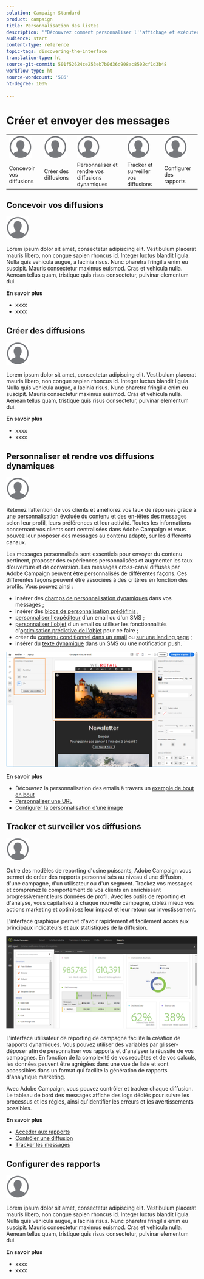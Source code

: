 ```yaml
---
solution: Campaign Standard
product: campaign
title: Personnalisation des listes
description: '"Découvrez comment personnaliser l''affichage et exécuter des actions sur les écrans de type Liste dans Adobe Campaign Standard : tri, filtrage, suppression ou duplication d''éléments. Les écrans de type Liste affichent les éléments d''une ou plusieurs ressources données."'
audience: start
content-type: reference
topic-tags: discovering-the-interface
translation-type: ht
source-git-commit: 501f52624ce253eb7b0d36d908ac8502cf1d3b48
workflow-type: ht
source-wordcount: '586'
ht-degree: 100%

---
```



# Créer et envoyer des messages 

<table>
<tr>
    <td valign="top">
        <a href="../../start/using/work-with-audiences.md"><img width="60px" alt="conditions" src="assets/icon_profile.svg"/></a>
    </td>
    <td valign="top">
        <a href="../../api/using/creating-a-service.md"><img width="60px" alt="conditions" src="assets/icon_profile.svg"/></a>
    </td>
    <td valign="top">
        <a href="../../api/using/interacting-with-custom-resources.md"><img width="60px" alt="conditions" src="assets/icon_profile.svg"/></a>
    </td>
    <td valign="top">
        <a href="../../api/using/interacting-with-marketing-history.md"><img width="60px" alt="conditions" src="assets/icon_profile.svg"/></a>
    </td>
    <td valign="top">
        <a href="../../api/using/interacting-with-marketing-history.md"><img width="60px" alt="conditions" src="assets/icon_profile.svg"/></a>
    </td>
</tr>
<tr>
<td>Concevoir vos diffusions</td>
<td>Créer des diffusions</td>
<td>Personnaliser et rendre vos diffusions dynamiques</td>
<td>Tracker et surveiller vos diffusions</td>
<td>Configurer des rapports</td>
</tr>
</table>

## Concevoir vos diffusions

<img width="60px" alt="conditions" src="assets/icon_profile.svg"/>

Lorem ipsum dolor sit amet, consectetur adipiscing elit. Vestibulum placerat mauris libero, non congue sapien rhoncus id. Integer luctus blandit ligula. Nulla quis vehicula augue, a lacinia risus. Nunc pharetra fringilla enim eu suscipit. Mauris consectetur maximus euismod. Cras et vehicula nulla. Aenean tellus quam, tristique quis risus consectetur, pulvinar elementum dui.

**En savoir plus**

* xxxx
* xxxx

## Créer des diffusions

<img width="60px" alt="conditions" src="assets/icon_profile.svg"/>

Lorem ipsum dolor sit amet, consectetur adipiscing elit. Vestibulum placerat mauris libero, non congue sapien rhoncus id. Integer luctus blandit ligula. Nulla quis vehicula augue, a lacinia risus. Nunc pharetra fringilla enim eu suscipit. Mauris consectetur maximus euismod. Cras et vehicula nulla. Aenean tellus quam, tristique quis risus consectetur, pulvinar elementum dui.

**En savoir plus**

* xxxx
* xxxx

## Personnaliser et rendre vos diffusions dynamiques

<img width="60px" alt="conditions" src="assets/icon_profile.svg"/>

Retenez l’attention de vos clients et améliorez vos taux de réponses grâce à une personnalisation évoluée du contenu et des en-têtes des messages selon leur profil, leurs préférences et leur activité. Toutes les informations concernant vos clients sont centralisées dans Adobe Campaign et vous pouvez leur proposer des messages au contenu adapté, sur les différents canaux.

Les messages personnalisés sont essentiels pour envoyer du contenu pertinent, proposer des expériences personnalisées et augmenter les taux d’ouverture et de conversion. Les messages cross-canal diffusés par Adobe Campaign peuvent être personnalisés de différentes façons. Ces différentes façons peuvent être associées à des critères en fonction des profils. Vous pouvez ainsi :

* insérer des [champs de personnalisation dynamiques](../../designing/using/personalization.md#inserting-a-personalization-field) dans vos messages ;
* insérer des [blocs de personnalisation prédéfinis](../../designing/using/personalization.md#adding-a-content-block) ;
* [personnaliser l&#39;expéditeur](../../designing/using/subject-line.md) d&#39;un email ou d&#39;un SMS ;
* [personnaliser l&#39;objet](../../designing/using/subject-line.md) d&#39;un email ou utiliser les fonctionnalités d&#39;[optimisation prédictive de l&#39;objet](../../designing/using/subject-line.md#subject-line) pour ce faire ;
* créer du [contenu conditionnel dans un email](../../designing/using/personalization.md#defining-dynamic-content-in-an-email) ou [sur une landing page](../../channels/using/designing-a-landing-page.md#defining-dynamic-content-in-a-landing-page) ;
* insérer du [texte dynamique](../../channels/using/defining-dynamic-text.md) dans un SMS ou une notification push.

![](assets/delivery_content_43.png)

**En savoir plus**

* Découvrez la personnalisation des emails à travers un [exemple de bout en bout](../../designing/using/personalization.md#example-email-personalization)
* [Personnaliser une URL](../../designing/using/personalization.md#personalizing-urls)
* [Configurer la personnalisation d’une image](../../designing/using/personalization.md#personalizing-an-image-source)

## Tracker et surveiller vos diffusions

<img width="60px" alt="conditions" src="assets/icon_profile.svg"/>

Outre des modèles de reporting d&#39;usine puissants, Adobe Campaign vous permet de créer des rapports personnalisés au niveau d&#39;une diffusion, d&#39;une campagne, d&#39;un utilisateur ou d&#39;un segment. Trackez vos messages et comprenez le comportement de vos clients en enrichissant progressivement leurs données de profil. Avec les outils de reporting et d&#39;analyse, vous capitalisez à chaque nouvelle campagne, ciblez mieux vos actions marketing et optimisez leur impact et leur retour sur investissement.

L&#39;interface graphique permet d&#39;avoir rapidement et facilement accès aux principaux indicateurs et aux statistiques de la diffusion.

![](assets/dynamic_report_intro.png)

L&#39;interface utilisateur de reporting de campagne facilite la création de rapports dynamiques. Vous pouvez utiliser des variables par glisser-déposer afin de personnaliser vos rapports et d&#39;analyser la réussite de vos campagnes. En fonction de la complexité de vos requêtes et de vos calculs, les données peuvent être agrégées dans une vue de liste et sont accessibles dans un format qui facilite la génération de rapports d&#39;analytique marketing.

Avec Adobe Campaign, vous pouvez contrôler et tracker chaque diffusion. Le tableau de bord des messages affiche des logs dédiés pour suivre les processus et les règles, ainsi qu&#39;identifier les erreurs et les avertissements possibles.


**En savoir plus**

* [Accéder aux rapports](../../reporting/using/about-dynamic-reports.md)
* [Contrôler une diffusion](../../sending/using/monitoring-a-delivery.md)
* [Tracker les messages](../../sending/using/tracking-messages.md)

## Configurer des rapports

<img width="60px" alt="conditions" src="assets/icon_profile.svg"/>

Lorem ipsum dolor sit amet, consectetur adipiscing elit. Vestibulum placerat mauris libero, non congue sapien rhoncus id. Integer luctus blandit ligula. Nulla quis vehicula augue, a lacinia risus. Nunc pharetra fringilla enim eu suscipit. Mauris consectetur maximus euismod. Cras et vehicula nulla. Aenean tellus quam, tristique quis risus consectetur, pulvinar elementum dui.

**En savoir plus**

* xxxx
* xxxx
